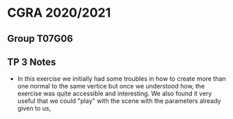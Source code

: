 # CGRA 2020/2021

## Group T07G06

## TP 3 Notes

- In this exercise we initially had some troubles in how to create more than one normal to the same vertice but once we understood how, the exercise was quite accessible and interesting.
 We also found it very useful that we could "play" with the scene with the parameters already given to us,